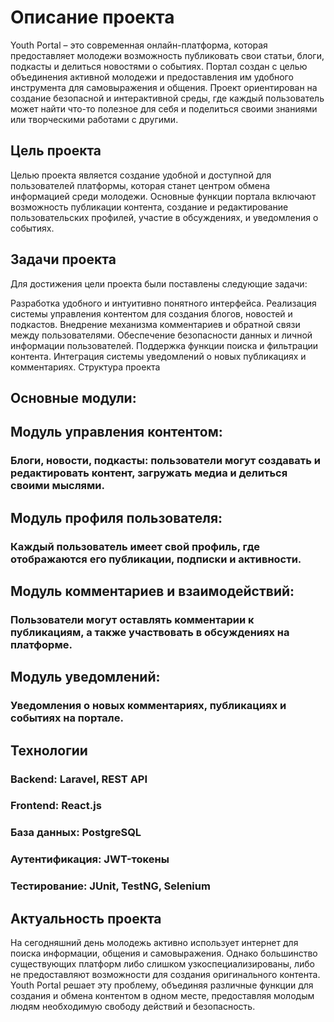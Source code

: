 # Описание проекта

Youth Portal – это современная онлайн-платформа, которая предоставляет молодежи возможность публиковать свои статьи, блоги, подкасты и делиться новостями о событиях. Портал создан с целью объединения активной молодежи и предоставления им удобного инструмента для самовыражения и общения. Проект ориентирован на создание безопасной и интерактивной среды, где каждый пользователь может найти что-то полезное для себя и поделиться своими знаниями или творческими работами с другими.

## Цель проекта

Целью проекта является создание удобной и доступной для пользователей платформы, которая станет центром обмена информацией среди молодежи. Основные функции портала включают возможность публикации контента, создание и редактирование пользовательских профилей, участие в обсуждениях, и уведомления о событиях.

## Задачи проекта

Для достижения цели проекта были поставлены следующие задачи:

Разработка удобного и интуитивно понятного интерфейса.
Реализация системы управления контентом для создания блогов, новостей и подкастов.
Внедрение механизма комментариев и обратной связи между пользователями.
Обеспечение безопасности данных и личной информации пользователей.
Поддержка функции поиска и фильтрации контента.
Интеграция системы уведомлений о новых публикациях и комментариях.
Структура проекта

## Основные модули:

## Модуль управления контентом:
### Блоги, новости, подкасты: пользователи могут создавать и редактировать контент, загружать медиа и делиться своими мыслями.
## Модуль профиля пользователя:
### Каждый пользователь имеет свой профиль, где отображаются его публикации, подписки и активности.
## Модуль комментариев и взаимодействий:
### Пользователи могут оставлять комментарии к публикациям, а также участвовать в обсуждениях на платформе.
## Модуль уведомлений:
### Уведомления о новых комментариях, публикациях и событиях на портале.

## Технологии

### Backend: Laravel, REST API
### Frontend: React.js
### База данных: PostgreSQL
### Аутентификация: JWT-токены
### Тестирование: JUnit, TestNG, Selenium


## Актуальность проекта

На сегодняшний день молодежь активно использует интернет для поиска информации, общения и самовыражения. Однако большинство существующих платформ либо слишком узкоспециализированы, либо не предоставляют возможности для создания оригинального контента. Youth Portal решает эту проблему, объединяя различные функции для создания и обмена контентом в одном месте, предоставляя молодым людям необходимую свободу действий и безопасность.
